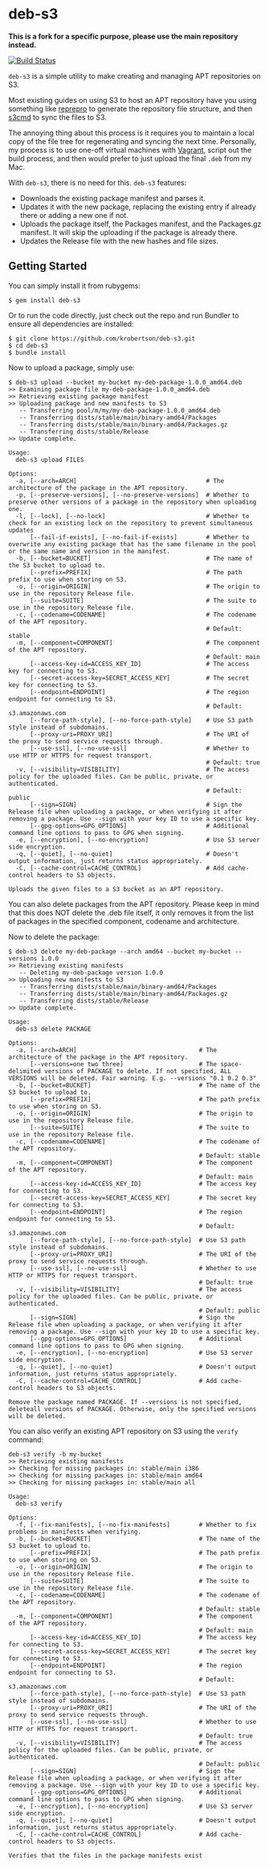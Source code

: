 # deb-s3

__This is a fork for a specific purpose, please use the main repository instead.__

[![Build Status](https://travis-ci.org/krobertson/deb-s3.svg?branch=master)](https://travis-ci.org/krobertson/deb-s3)

`deb-s3` is a simple utility to make creating and managing APT repositories on
S3.

Most existing guides on using S3 to host an APT repository have you
using something like [reprepro](http://mirrorer.alioth.debian.org/) to generate
the repository file structure, and then [s3cmd](http://s3tools.org/s3cmd) to
sync the files to S3.

The annoying thing about this process is it requires you to maintain a local
copy of the file tree for regenerating and syncing the next time. Personally,
my process is to use one-off virtual machines with
[Vagrant](http://vagrantup.com), script out the build process, and then would
prefer to just upload the final `.deb` from my Mac.

With `deb-s3`, there is no need for this. `deb-s3` features:

* Downloads the existing package manifest and parses it.
* Updates it with the new package, replacing the existing entry if already
  there or adding a new one if not.
* Uploads the package itself, the Packages manifest, and the Packages.gz
  manifest. It will skip the uploading if the package is already there.
* Updates the Release file with the new hashes and file sizes.

## Getting Started

You can simply install it from rubygems:

```console
$ gem install deb-s3
```

Or to run the code directly, just check out the repo and run Bundler to ensure
all dependencies are installed:

```console
$ git clone https://github.com/krobertson/deb-s3.git
$ cd deb-s3
$ bundle install
```

Now to upload a package, simply use:

```console
$ deb-s3 upload --bucket my-bucket my-deb-package-1.0.0_amd64.deb
>> Examining package file my-deb-package-1.0.0_amd64.deb
>> Retrieving existing package manifest
>> Uploading package and new manifests to S3
   -- Transferring pool/m/my/my-deb-package-1.0.0_amd64.deb
   -- Transferring dists/stable/main/binary-amd64/Packages
   -- Transferring dists/stable/main/binary-amd64/Packages.gz
   -- Transferring dists/stable/Release
>> Update complete.
```

```
Usage:
  deb-s3 upload FILES

Options:
  -a, [--arch=ARCH]                                    # The architecture of the package in the APT repository.
  -p, [--preserve-versions], [--no-preserve-versions]  # Whether to preserve other versions of a package in the repository when uploading one.
  -l, [--lock], [--no-lock]                            # Whether to check for an existing lock on the repository to prevent simultaneous updates
      [--fail-if-exists], [--no-fail-if-exists]        # Whether to overwrite any existing package that has the same filename in the pool or the same name and version in the manifest.
  -b, [--bucket=BUCKET]                                # The name of the S3 bucket to upload to.
      [--prefix=PREFIX]                                # The path prefix to use when storing on S3.
  -o, [--origin=ORIGIN]                                # The origin to use in the repository Release file.
      [--suite=SUITE]                                  # The suite to use in the repository Release file.
  -c, [--codename=CODENAME]                            # The codename of the APT repository.
                                                       # Default: stable
  -m, [--component=COMPONENT]                          # The component of the APT repository.
                                                       # Default: main
      [--access-key-id=ACCESS_KEY_ID]                  # The access key for connecting to S3.
      [--secret-access-key=SECRET_ACCESS_KEY]          # The secret key for connecting to S3.
      [--endpoint=ENDPOINT]                            # The region endpoint for connecting to S3.
                                                       # Default: s3.amazonaws.com
      [--force-path-style], [--no-force-path-style]    # Use S3 path style instead of subdomains.
      [--proxy-uri=PROXY_URI]                          # The URI of the proxy to send service requests through.
      [--use-ssl], [--no-use-ssl]                      # Whether to use HTTP or HTTPS for request transport.
                                                       # Default: true
  -v, [--visibility=VISIBILITY]                        # The access policy for the uploaded files. Can be public, private, or authenticated.
                                                       # Default: public
      [--sign=SIGN]                                    # Sign the Release file when uploading a package, or when verifying it after removing a package. Use --sign with your key ID to use a specific key.
      [--gpg-options=GPG_OPTIONS]                      # Additional command line options to pass to GPG when signing.
  -e, [--encryption], [--no-encryption]                # Use S3 server side encryption.
  -q, [--quiet], [--no-quiet]                          # Doesn't output information, just returns status appropriately.
  -C, [--cache-control=CACHE_CONTROL]                  # Add cache-control headers to S3 objects.

Uploads the given files to a S3 bucket as an APT repository.
```

You can also delete packages from the APT repository. Please keep in mind that
this does NOT delete the .deb file itself, it only removes it from the list of
packages in the specified component, codename and architecture.

Now to delete the package:
```console
$ deb-s3 delete my-deb-package --arch amd64 --bucket my-bucket --versions 1.0.0
>> Retrieving existing manifests
   -- Deleting my-deb-package version 1.0.0
>> Uploading new manifests to S3
   -- Transferring dists/stable/main/binary-amd64/Packages
   -- Transferring dists/stable/main/binary-amd64/Packages.gz
   -- Transferring dists/stable/Release
>> Update complete.
```

```
Usage:
  deb-s3 delete PACKAGE

Options:
  -a, [--arch=ARCH]                                  # The architecture of the package in the APT repository.
      [--versions=one two three]                     # The space-delimited versions of PACKAGE to delete. If not specified, ALL VERSIONS will be deleted. Fair warning. E.g. --versions "0.1 0.2 0.3"
  -b, [--bucket=BUCKET]                              # The name of the S3 bucket to upload to.
      [--prefix=PREFIX]                              # The path prefix to use when storing on S3.
  -o, [--origin=ORIGIN]                              # The origin to use in the repository Release file.
      [--suite=SUITE]                                # The suite to use in the repository Release file.
  -c, [--codename=CODENAME]                          # The codename of the APT repository.
                                                     # Default: stable
  -m, [--component=COMPONENT]                        # The component of the APT repository.
                                                     # Default: main
      [--access-key-id=ACCESS_KEY_ID]                # The access key for connecting to S3.
      [--secret-access-key=SECRET_ACCESS_KEY]        # The secret key for connecting to S3.
      [--endpoint=ENDPOINT]                          # The region endpoint for connecting to S3.
                                                     # Default: s3.amazonaws.com
      [--force-path-style], [--no-force-path-style]  # Use S3 path style instead of subdomains.
      [--proxy-uri=PROXY_URI]                        # The URI of the proxy to send service requests through.
      [--use-ssl], [--no-use-ssl]                    # Whether to use HTTP or HTTPS for request transport.
                                                     # Default: true
  -v, [--visibility=VISIBILITY]                      # The access policy for the uploaded files. Can be public, private, or authenticated.
                                                     # Default: public
      [--sign=SIGN]                                  # Sign the Release file when uploading a package, or when verifying it after removing a package. Use --sign with your key ID to use a specific key.
      [--gpg-options=GPG_OPTIONS]                    # Additional command line options to pass to GPG when signing.
  -e, [--encryption], [--no-encryption]              # Use S3 server side encryption.
  -q, [--quiet], [--no-quiet]                        # Doesn't output information, just returns status appropriately.
  -C, [--cache-control=CACHE_CONTROL]                # Add cache-control headers to S3 objects.

Remove the package named PACKAGE. If --versions is not specified, deleteall versions of PACKAGE. Otherwise, only the specified versions will be deleted.
```

You can also verify an existing APT repository on S3 using the `verify` command:

```console
deb-s3 verify -b my-bucket
>> Retrieving existing manifests
>> Checking for missing packages in: stable/main i386
>> Checking for missing packages in: stable/main amd64
>> Checking for missing packages in: stable/main all
```

```
Usage:
  deb-s3 verify

Options:
  -f, [--fix-manifests], [--no-fix-manifests]        # Whether to fix problems in manifests when verifying.
  -b, [--bucket=BUCKET]                              # The name of the S3 bucket to upload to.
      [--prefix=PREFIX]                              # The path prefix to use when storing on S3.
  -o, [--origin=ORIGIN]                              # The origin to use in the repository Release file.
      [--suite=SUITE]                                # The suite to use in the repository Release file.
  -c, [--codename=CODENAME]                          # The codename of the APT repository.
                                                     # Default: stable
  -m, [--component=COMPONENT]                        # The component of the APT repository.
                                                     # Default: main
      [--access-key-id=ACCESS_KEY_ID]                # The access key for connecting to S3.
      [--secret-access-key=SECRET_ACCESS_KEY]        # The secret key for connecting to S3.
      [--endpoint=ENDPOINT]                          # The region endpoint for connecting to S3.
                                                     # Default: s3.amazonaws.com
      [--force-path-style], [--no-force-path-style]  # Use S3 path style instead of subdomains.
      [--proxy-uri=PROXY_URI]                        # The URI of the proxy to send service requests through.
      [--use-ssl], [--no-use-ssl]                    # Whether to use HTTP or HTTPS for request transport.
                                                     # Default: true
  -v, [--visibility=VISIBILITY]                      # The access policy for the uploaded files. Can be public, private, or authenticated.
                                                     # Default: public
      [--sign=SIGN]                                  # Sign the Release file when uploading a package, or when verifying it after removing a package. Use --sign with your key ID to use a specific key.
      [--gpg-options=GPG_OPTIONS]                    # Additional command line options to pass to GPG when signing.
  -e, [--encryption], [--no-encryption]              # Use S3 server side encryption.
  -q, [--quiet], [--no-quiet]                        # Doesn't output information, just returns status appropriately.
  -C, [--cache-control=CACHE_CONTROL]                # Add cache-control headers to S3 objects.

Verifies that the files in the package manifests exist
```
